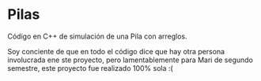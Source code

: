 # Pilas
Código en C++ de simulación de una Pila con arreglos.

Soy conciente de que en todo el código dice que hay otra persona involucrada ene ste proyecto, pero lamentablemente para Mari de segundo semestre, este proyecto fue realizado 100% sola :(
